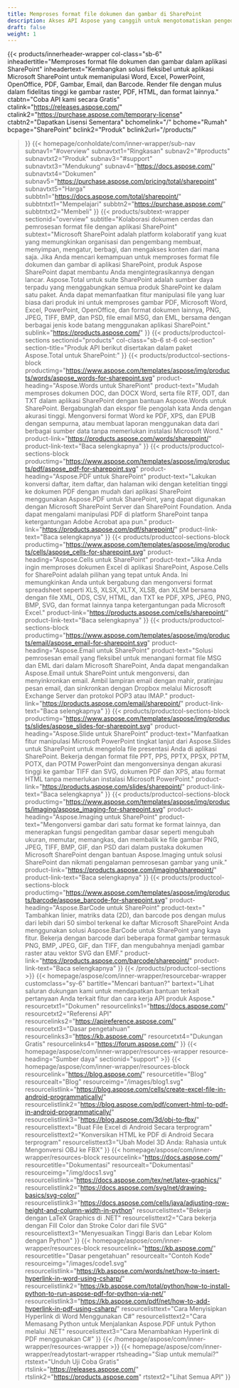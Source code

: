 ```yaml
---
title: Memproses format file dokumen dan gambar di SharePoint
description: Akses API Aspose yang canggih untuk mengotomatiskan pengeditan, konversi, dan pemrosesan format file dokumen dan gambar dalam aplikasi SharePoint.
draft: false
weight: 1
---
```

{{< products/innerheader-wrapper col-class="sb-6"
  inheadertitle="Memproses format file dokumen dan gambar dalam aplikasi SharePoint"
  inheadertext="Kembangkan solusi fleksibel untuk aplikasi Microsoft SharePoint untuk memanipulasi Word, Excel, PowerPoint, OpenOffice, PDF, Gambar, Email, dan Barcode. Render file dengan mulus dalam fidelitas tinggi ke gambar raster, PDF, HTML, dan format lainnya."
  ctabtn="Coba API kami secara Gratis"
  ctalink="https://releases.aspose.com/"
  ctalink2="https://purchase.aspose.com/temporary-license"
  ctabtn2="Dapatkan Lisensi Sementara"
  bchomelink="/"
  bchome="Rumah"
  bcpage="SharePoint"
  bclink2="Produk"
  bclink2url="/products/"
  >}}
  {{< homepage/conholdate/com/inner-wrapper/sub-nav 
subnav1="#overview"
subnavtxt1="Ringkasan" 
subnav2="#products"
subnavtxt2="Produk" 
subnav3="#support"
subnavtxt3="Mendukung" 
subnav4="https://docs.aspose.com/"
subnavtxt4="Dokumen" 
subnav5="https://purchase.aspose.com/pricing/total/sharepoint"
subnavtxt5="Harga" 
subbtn1="https://docs.aspose.com/total/sharepoint/"
subbtntxt1="Mempelajari"
subbtn2="https://purchase.aspose.com/"
subbtntxt2="Membeli"
>}}
   {{< products/subtext-wrapper
   sectionid="overview" 
   subtitle="Kolaborasi dokumen cerdas dan pemrosesan format file dengan aplikasi SharePoint"
   subtext="Microsoft SharePoint adalah platform kolaboratif yang kuat yang memungkinkan organisasi dan pengembang membuat, menyimpan, mengatur, berbagi, dan mengakses konten dari mana saja. Jika Anda mencari kemampuan untuk memproses format file dokumen dan gambar di aplikasi SharePoint, produk Aspose SharePoint dapat membantu Anda mengintegrasikannya dengan lancar. Aspose.Total untuk suite SharePoint adalah sumber daya terpadu yang menggabungkan semua produk SharePoint ke dalam satu paket. Anda dapat memanfaatkan fitur manipulasi file yang luar biasa dari produk ini untuk memproses gambar PDF, Microsoft Word, Excel, PowerPoint, OpenOffice, dan format dokumen lainnya, PNG, JPEG, TIFF, BMP, dan PSD, file email MSG, dan EML, bersama dengan berbagai jenis kode batang menggunakan aplikasi SharePoint."
   sublink="https://products.aspose.com/"
   >}} 
{{< products/productcol-sections
sectionid="products" 
col-class="sb-6 st-6 col-section"
section-title="Produk API berikut disertakan dalam paket Aspose.Total untuk SharePoint:"
>}}
{{< products/productcol-sections-block
productimg="https://www.aspose.com/templates/aspose/img/products/words/aspose_words-for-sharepoint.svg"
product-heading="Aspose.Words untuk SharePiont"
product-text="Mudah memproses dokumen DOC, dan DOCX Word, serta file RTF, ODT, dan TXT dalam aplikasi SharePoint dengan bantuan Aspose.Words untuk SharePoint. Bergabunglah dan ekspor file pengolah kata Anda dengan akurasi tinggi. Mengonversi format Word ke PDF, XPS, dan EPUB dengan sempurna, atau membuat laporan menggunakan data dari berbagai sumber data tanpa memerlukan instalasi Microsoft Word."
product-link="https://products.aspose.com/words/sharepoint/"
product-link-text="Baca selengkapnya"
>}}
{{< products/productcol-sections-block
productimg="https://www.aspose.com/templates/aspose/img/products/pdf/aspose_pdf-for-sharepoint.svg"
product-heading="Aspose.PDF untuk SharePoint"
product-text="Lakukan konversi daftar, item daftar, dan halaman wiki dengan ketelitian tinggi ke dokumen PDF dengan mudah dari aplikasi SharePoint menggunakan Aspose.PDF untuk SharePoint, yang dapat digunakan dengan Microsoft SharePoint Server dan SharePoint Foundation. Anda dapat mengalami manipulasi PDF di platform SharePoint tanpa ketergantungan Adobe Acrobat apa pun."
product-link="https://products.aspose.com/pdf/sharepoint/"
product-link-text="Baca selengkapnya"
>}}
{{< products/productcol-sections-block
productimg="https://www.aspose.com/templates/aspose/img/products/cells/aspose_cells-for-sharepoint.svg"
product-heading="Aspose.Cells untuk SharePoint"
product-text="Jika Anda ingin memproses dokumen Excel di aplikasi SharePoint, Aspose.Cells for SharePoint adalah pilihan yang tepat untuk Anda. Ini memungkinkan Anda untuk bergabung dan mengonversi format spreadsheet seperti XLS, XLSX, XLTX, XLSB, dan XLSM bersama dengan file XML, ODS, CSV, HTML, dan TXT ke PDF, XPS, JPEG, PNG, BMP, SVG, dan format lainnya tanpa ketergantungan pada Microsoft Excel."
product-link="https://products.aspose.com/cells/sharepoint/"
product-link-text="Baca selengkapnya"
>}}
{{< products/productcol-sections-block
productimg="https://www.aspose.com/templates/aspose/img/products/email/aspose_email-for-sharepoint.svg"
product-heading="Aspose.Email untuk SharePoint"
product-text="Solusi pemrosesan email yang fleksibel untuk menangani format file MSG dan EML dari dalam Microsoft SharePoint, Anda dapat mengandalkan Aspose.Email untuk SharePoint untuk mengonversi, dan menyinkronkan email. Ambil lampiran email dengan mahir, pratinjau pesan email, dan sinkronkan dengan Dropbox melalui Microsoft Exchange Server dan protokol POP3 atau IMAP."
product-link="https://products.aspose.com/email/sharepoint/"
product-link-text="Baca selengkapnya"
>}}
{{< products/productcol-sections-block
productimg="https://www.aspose.com/templates/aspose/img/products/slides/aspose_slides-for-sharepoint.svg"
product-heading="Aspose.Slide untuk SharePoint"
product-text="Manfaatkan fitur manipulasi Microsoft PowerPoint tingkat lanjut dari Aspose.Slides untuk SharePoint untuk mengelola file presentasi Anda di aplikasi SharePoint. Bekerja dengan format file PPT, PPS, PPTX, PPSX, PPTM, POTX, dan POTM PowerPoint dan mengonversinya dengan akurasi tinggi ke gambar TIFF dan SVG, dokumen PDF dan XPS, atau format HTML tanpa memerlukan instalasi Microsoft PowerPoint."
product-link="https://products.aspose.com/slides/sharepoint/"
product-link-text="Baca selengkapnya"
>}}
{{< products/productcol-sections-block
productimg="https://www.aspose.com/templates/aspose/img/products/imaging/aspose_imaging-for-sharepoint.svg"
product-heading="Aspose.Imaging untuk SharePoint"
product-text="Mengonversi gambar dari satu format ke format lainnya, dan menerapkan fungsi pengeditan gambar dasar seperti mengubah ukuran, memutar, memangkas, dan membalik ke file gambar PNG, JPEG, TIFF, BMP, GIF, dan PSD dari dalam pustaka dokumen Microsoft SharePoint dengan bantuan Aspose.Imaging untuk solusi SharePoint dan nikmati pengalaman pemrosesan gambar yang unik."
product-link="https://products.aspose.com/imaging/sharepoint/"
product-link-text="Baca selengkapnya"
>}}
{{< products/productcol-sections-block
productimg="https://www.aspose.com/templates/aspose/img/products/barcode/aspose_barcode-for-sharepoint.svg"
product-heading="Aspose.BarCode untuk SharePoint"
product-text=" Tambahkan linier, matriks data (2D), dan barcode pos dengan mulus dari lebih dari 50 simbol terkenal ke daftar Microsoft SharePoint Anda menggunakan solusi Aspose.BarCode untuk SharePoint yang kaya fitur. Bekerja dengan barcode dari beberapa format gambar termasuk PNG, BMP, JPEG, GIF, dan TIFF, dan mengubahnya menjadi gambar raster atau vektor SVG dan EMF."
product-link="https://products.aspose.com/barcode/sharepoint/"
product-link-text="Baca selengkapnya"
>}} 
{{< /products/productcol-sections >}}
{{< homepage/aspose/com/inner-wrapper/resourcebar-wrapper
customclass="sy-6"
bartitle="Mencari bantuan?"
bartext="Lihat saluran dukungan kami untuk mendapatkan bantuan terkait pertanyaan Anda terkait fitur dan cara kerja API produk Aspose."
resourcetxt1="Dokumen"
resourcelinks1="https://docs.aspose.com/"
resourcetxt2="Referensi API"
resourcelinks2="https://apireference.aspose.com/"
resourcetxt3="Dasar pengetahuan"
resourcelinks3="https://kb.aspose.com/"
resourcetxt4="Dukungan Gratis"
resourcelinks4="https://forum.aspose.com/"
>}}
{{< homepage/aspose/com/inner-wrapper/resources-wrapper
resource-heading="Sumber daya"
sectionid="support" >}}
{{< homepage/aspose/com/inner-wrapper/resources-block
resourcelink="https://blog.aspose.com/"
resourcetitle="Blog"
resourcealt="Blog"
resourceimg="/images/blog1.svg"
resourcelistlink="https://blog.aspose.com/cells/create-excel-file-in-android-programmatically/"
resourcelistlink2="https://blog.aspose.com/pdf/convert-html-to-pdf-in-android-programmatically/"
resourcelistlink3="https://blog.aspose.com/3d/obj-to-fbx/"
resourcelisttext="Buat File Excel di Android Secara terprogram"
resourcelisttext2="Konversikan HTML ke PDF di Android Secara terprogram"
resourcelisttext3="Ubah Model 3D Anda: Rahasia untuk Mengonversi OBJ ke FBX"
>}}
{{< homepage/aspose/com/inner-wrapper/resources-block
resourcelink="https://docs.aspose.com/"
resourcetitle="Dokumentasi"
resourcealt="Dokumentasi"
resourceimg="/img/docs1.svg"
resourcelistlink="https://docs.aspose.com/tex/net/latex-graphics/"
resourcelistlink2="https://docs.aspose.com/svg/net/drawing-basics/svg-color/"
resourcelistlink3="https://docs.aspose.com/cells/java/adjusting-row-height-and-column-width-in-python"
resourcelisttext="Bekerja dengan LaTeX Graphics di .NET"
resourcelisttext2="Cara bekerja dengan Fill Color dan Stroke Color dari file SVG"
resourcelisttext3="Menyesuaikan Tinggi Baris dan Lebar Kolom dengan Python"
>}}
{{< homepage/aspose/com/inner-wrapper/resources-block
resourcelink="https://kb.aspose.com/"
resourcetitle="Dasar pengetahuan"
resourcealt="Contoh Kode"
resourceimg="/images/code1.svg"
resourcelistlink="https://kb.aspose.com/words/net/how-to-insert-hyperlink-in-word-using-csharp/"
resourcelistlink2="https://kb.aspose.com/total/python/how-to-install-python-to-run-aspose-pdf-for-python-via-net/"
resourcelistlink3="https://kb.aspose.com/pdf/net/how-to-add-hyperlink-in-pdf-using-csharp/"
resourcelisttext="Cara Menyisipkan Hyperlink di Word Menggunakan C#"
resourcelisttext2="Cara Memasang Python untuk Menjalankan Aspose.PDF untuk Python melalui .NET"
resourcelisttext3="Cara Menambahkan Hyperlink di PDF menggunakan C#"
>}}
{{< /homepage/aspose/com/inner-wrapper/resources-wrapper >}}
{{< homepage/aspose/com/inner-wrapper/readytostart-wrapper
rtsheading="Siap untuk memulai?"
rtstext="Unduh Uji Coba Gratis"
rtslink="https://releases.aspose.com/"
rtslink2="https://products.aspose.com"
rtstext2="Lihat Semua API" 
>}}
